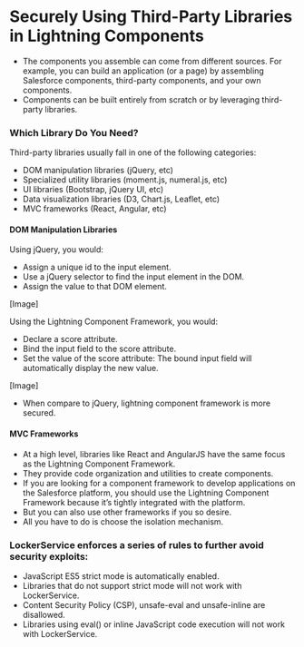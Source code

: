 # Securely Using Third-Party Libraries in Lightning Components

- The components you assemble can come from different sources. For example, you can build an application (or a page) by assembling Salesforce components, third-party components, and your own components.
- Components can be built entirely from scratch or by leveraging third-party libraries.

### Which Library Do You Need?
Third-party libraries usually fall in one of the following categories:
- DOM manipulation libraries (jQuery, etc)
- Specialized utility libraries (moment.js, numeral.js, etc)
- UI libraries (Bootstrap, jQuery UI, etc)
- Data visualization libraries (D3, Chart.js, Leaflet, etc)
- MVC frameworks (React, Angular, etc)
#### DOM Manipulation Libraries
Using jQuery, you would:
- Assign a unique id to the input element.
- Use a jQuery selector to find the input element in the DOM.
- Assign the value to that DOM element.

[Image]

Using the Lightning Component Framework, you would:
- Declare a score attribute.
- Bind the input field to the score attribute.
- Set the value of the score attribute: The bound input field will automatically display the new value.

[Image]

- When compare to jQuery, lightning component framework is more secured.

#### MVC Frameworks
- At a high level, libraries like React and AngularJS have the same focus as the Lightning Component Framework.
- They provide code organization and utilities to create components. 
- If you are looking for a component framework to develop applications on the Salesforce platform, you should use the Lightning Component Framework because it’s tightly integrated with the platform. 
- But you can also use other frameworks if you so desire. 
- All you have to do is choose the isolation mechanism.

### LockerService enforces a series of rules to further avoid security exploits:
- JavaScript ES5 strict mode is automatically enabled. 
- Libraries that do not support strict mode will not work with LockerService.
- Content Security Policy (CSP), unsafe-eval and unsafe-inline are disallowed. 
- Libraries using eval() or inline JavaScript code execution will not work with LockerService.


